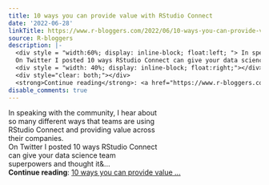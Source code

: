 ```yaml
---
title: 10 ways you can provide value with RStudio Connect
date: '2022-06-28'
linkTitle: https://www.r-bloggers.com/2022/06/10-ways-you-can-provide-value-with-rstudio-connect/
source: R-bloggers
description: |-
  <div style = "width:60%; display: inline-block; float:left; "> In speaking with the community, I hear about so many different ways that teams are using RStudio Connect and providing value across their companies.<br />
  On Twitter I posted 10 ways RStudio Connect can give your data science team superpowers and thought it&#038;...</div>
  <div style = "width: 40%; display: inline-block; float:right;"></div>
  <div style="clear: both;"></div>
  <strong>Continue reading</strong>: <a href="https://www.r-bloggers.com/2022/06/10-ways-you-can-provide-value-with-rstudio-connect/">10 ways you can provide value ...
disable_comments: true
---
```

<div style = "width:60%; display: inline-block; float:left; "> In speaking with the community, I hear about so many different ways that teams are using RStudio Connect and providing value across their companies.<br />
On Twitter I posted 10 ways RStudio Connect can give your data science team superpowers and thought it&#038;...</div>
<div style = "width: 40%; display: inline-block; float:right;"></div>
<div style="clear: both;"></div>
<strong>Continue reading</strong>: <a href="https://www.r-bloggers.com/2022/06/10-ways-you-can-provide-value-with-rstudio-connect/">10 ways you can provide value ...